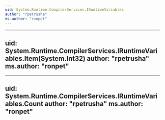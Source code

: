 ```yaml
---
uid: System.Runtime.CompilerServices.IRuntimeVariables
author: "rpetrusha"
ms.author: "ronpet"
---
```


---
uid: System.Runtime.CompilerServices.IRuntimeVariables.Item(System.Int32)
author: "rpetrusha"
ms.author: "ronpet"
---

---
uid: System.Runtime.CompilerServices.IRuntimeVariables.Count
author: "rpetrusha"
ms.author: "ronpet"
---
